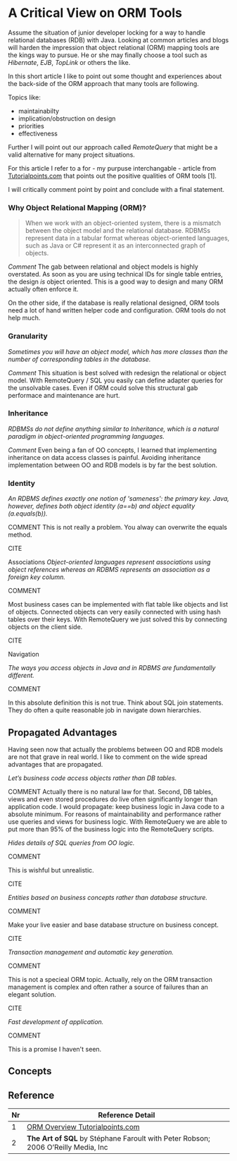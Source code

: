 

# A Critical View on ORM Tools

Assume the situation of junior developer locking for a way to handle relational databases (RDB) with Java. Looking at common articles and blogs will harden the impression that object relational (ORM) mapping tools are the kings way to pursue. He or she may finally choose a tool such as _Hibernate_, _EJB_, _TopLink_ or others the like.

In this short article I like to point out some thought and experiences about the back-side of the ORM approach that many tools are following.

Topics like:

* maintainabilty
* implication/obstruction on design
* priorities
* effectiveness

Further I will point out our approach called _RemoteQuery_ that might be a valid alternative for many project situations.


For this article I refer to a for - my purpuse interchangable - article from [Tutorialpoints.com](https://www.tutorialspoint.com/hibernate/orm_overview.htm) that points out the positive qualities of ORM tools [1].


I will critically comment point by point and conclude with a final statement.

### Why Object Relational Mapping (ORM)?


> When we work with an object-oriented system, there is a mismatch between the object model 
> and the relational database. RDBMSs represent 
> data in a tabular format whereas object-oriented languages, 
> such as Java or C# represent it as an interconnected graph of objects.



_Comment_
The gab between relational and object models is highly overstated. 
As soon as you are using technical IDs for single table entries, the design
_is_ object oriented. This is a good way to design and many ORM actually often enforce it.

On the other side, if the database is really relational designed, ORM tools need a lot of hand 
written helper code and 
configuration. ORM tools do not help much.



### Granularity

<cite>
Sometimes you will have an object model, which has more 
classes than the number of corresponding tables in the database.
</cite>

_Comment_
This situation is best solved with redesign the relational or object model.
With RemoteQuery / SQL you easily can define adapter queries for the unsolvable cases.
Even if ORM could solve this structural gab performace and maintenance are hurt.


### Inheritance

<cite>
RDBMSs do not define anything similar to Inheritance, which is a natural 
paradigm in object-oriented programming languages.
</cite>


_Comment_
Even being a fan of OO concepts, I learned that implementing inheritance on data access classes is
painful. Avoiding inheritance implementation between OO and RDB models is by far the best solution.



### Identity
<cite>
An RDBMS defines exactly one notion of 'sameness': the primary key. Java, however, 
defines both object identity (a==b) 
and object equality (a.equals(b)).
</cite>


COMMENT
This is not really a problem. You alway can overwrite the equals method.


CITE

Associations
<cite>
Object-oriented languages represent associations using object references whereas an RDBMS 
represents an association as 
a foreign key column.
</cite>


COMMENT

Most business cases can be implemented with flat table like objects and list of objects. 
Connected objects can very easily
connected with using hash tables over their keys.
With RemoteQuery we just solved this by connecting objects on the client side.

CITE

Navigation

<cite>
The ways you access objects in Java and in RDBMS are fundamentally different.
</cite>


COMMENT

In this absolute definition this is not true. Think about SQL join statements. 
They do often a quite reasonable job in navigate down 
hierarchies.


## Propagated Advantages

Having seen now that actually the problems between 
OO and RDB models are not that grave in real world. 
I like to comment on the wide spread advantages that are propagated.


<cite>
Let’s business code access objects rather than DB tables.
</cite>


COMMENT
Actually there is no natural law for that. Second, DB tables, views and even stored procedures do
live often significantly longer than application code. I would propagate: keep business logic in
Java code to a absolute minimum. For reasons of maintainability and performance rather use 
queries and views for
business logic.
With RemoteQuery we are able to put more than 95% of the business logic into the RemoteQuery scripts.


<cite>
Hides details of SQL queries from OO logic.
</cite>


COMMENT

This is wishful but unrealistic.

CITE

<cite>
Entities based on business concepts rather than database structure.
</cite>


COMMENT

Make your live easier and base database structure on business concept.

CITE

<cite>
Transaction management and automatic key generation.
</cite>


COMMENT

This is not a specieal ORM topic. Actually, rely on the ORM transaction management is 
complex and often rather a source of failures than an elegant solution.

CITE

<cite>
Fast development of application.
</cite>


COMMENT

This is a promise I haven't seen.


## Concepts




## Reference

| Nr | Reference Detail |
| ---- | ----|
| 1 | [ORM Overview Tutorialpoints.com](https://www.tutorialspoint.com/hibernate/orm_overview.htm) |
| 2 | **The Art of SQL** by Stéphane Faroult with Peter Robson; 2006 O’Reilly Media, Inc |

